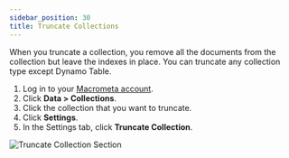 ```yaml
---
sidebar_position: 30
title: Truncate Collections
---
```


When you truncate a collection, you remove all the documents from the collection but leave the indexes in place. You can truncate any collection type except Dynamo Table.

1. Log in to your [Macrometa account](https://auth-play.macrometa.io/).
1. Click **Data > Collections**.
1. Click the collection that you want to truncate.
1. Click **Settings**.
1. In the Settings tab, click **Truncate Collection**.

![Truncate Collection Section](/img/collections/truncate-collection.png)

